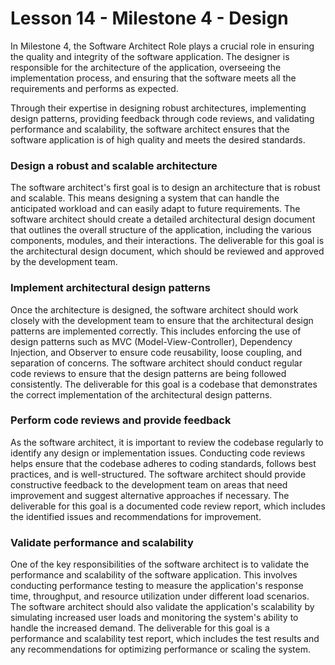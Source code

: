 # Lesson 14 - Milestone 4 - Design

In Milestone 4, the Software Architect Role plays a crucial role in ensuring the quality and integrity of
the software application. The designer is responsible for the architecture of the application,
overseeing the implementation process, and ensuring that the software meets all the requirements
and performs as expected.

Through their expertise in designing robust architectures, implementing design patterns, providing
feedback through code reviews, and validating performance and scalability, the software architect
ensures that the software application is of high quality and meets the desired standards.

### Design a robust and scalable architecture

The software architect's first goal is to design an architecture that is robust and scalable. This
means designing a system that can handle the anticipated workload and can easily adapt to future
requirements. The software architect should create a detailed architectural design document that
outlines the overall structure of the application, including the various components, modules, and
their interactions. The deliverable for this goal is the architectural design document, which
should be reviewed and approved by the development team.

### Implement architectural design patterns

Once the architecture is designed, the software architect should work closely with the development
team to ensure that the architectural design patterns are implemented correctly. This includes
enforcing the use of design patterns such as MVC (Model-View-Controller), Dependency Injection, and
Observer to ensure code reusability, loose coupling, and separation of concerns. The software
architect should conduct regular code reviews to ensure that the design patterns are being followed
consistently. The deliverable for this goal is a codebase that demonstrates the correct
implementation of the architectural design patterns.

### Perform code reviews and provide feedback

As the software architect, it is important to review the codebase regularly to identify any design
or implementation issues. Conducting code reviews helps ensure that the codebase adheres to coding
standards, follows best practices, and is well-structured. The software architect should provide
constructive feedback to the development team on areas that need improvement and suggest
alternative approaches if necessary. The deliverable for this goal is a documented code review
report, which includes the identified issues and recommendations for improvement.

### Validate performance and scalability

One of the key responsibilities of the software architect is to validate the performance and
scalability of the software application. This involves conducting performance testing to measure
the application's response time, throughput, and resource utilization under different load
scenarios. The software architect should also validate the application's scalability by simulating
increased user loads and monitoring the system's ability to handle the increased demand. The
deliverable for this goal is a performance and scalability test report, which includes the test
results and any recommendations for optimizing performance or scaling the system.

